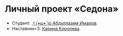 # Личный проект «Седона»

- Студент: [ヾ(•ω•`)o Aбдуллазим Имаров](https://up.htmlacademy.ru/htmlcss/39/user/2446391).
- Наставник<3: [Карина Королева](https://htmlacademy.ru/profile/id1526731).
